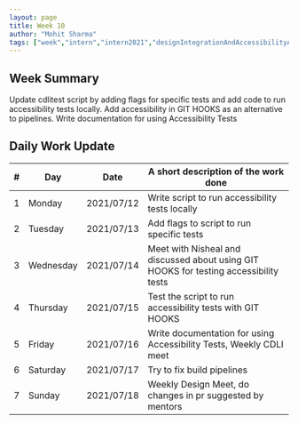 ```yaml
---
layout: page
title: Week 10
author: "Mohit Sharma"
tags: ["week","intern","intern2021","designIntegrationAndAccessibilityAudit","week#10","eval#2"]
---
```


## Week Summary

 
Update cdlitest script by adding flags for specific tests and add code to run accessibility tests locally. Add accessibility in GIT HOOKS as an alternative to pipelines. Write documentation for using Accessibility Tests

## Daily Work Update

|\#|Day|Date|A short description of the work done|  
|---	|---	|---	|---	|  
|1   	| Monday 	|   2021/07/12		| Write script to run accessibility tests locally |  
|2   	| Tuesday  	|   2021/07/13		| Add flags to script to run specific tests	|  
|3   	| Wednesday  	|  2021/07/14		| Meet with Nisheal and discussed about using GIT HOOKS for testing accessibility tests |  
|4   	| Thursday  	|  2021/07/15		| Test the script to run accessibility tests with GIT HOOKS |  
|5   	| Friday  	|   2021/07/16		| Write documentation for using Accessibility Tests, Weekly CDLI meet  |  
|6   	| Saturday  	|   2021/07/17		| Try to fix build pipelines	|  
|7   	| Sunday  	|   2021/07/18		| Weekly Design Meet, do changes in pr suggested by mentors |  
